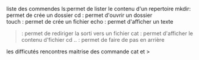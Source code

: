 liste des commendes 
ls:permet de lister le contenu d'un repertoire
mkdir: permet de crée un dossier
cd : permet d'ouvrir un dossier  
touch : permet de crée un fichier
echo : permet d'afficher un texte
> : permet de rediriger la sorti vers un fichier
cat : permet d'afficher le contenu d'fichier
cd .. : permet de faire de pas en arrière


les difficutés rencontres
 maitrise des commande cat et >


